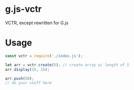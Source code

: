 # g.js-vctr
VCTR, except rewritten for G.js

# Usage
```js
const vctr = require('./index.js');

let arr = vctr.create(5); // create array w/ length of 5
arr.display(15, 15);

arr.push(50);
// do your stuff here
```
